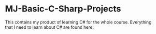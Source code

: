 # MJ-Basic-C-Sharp-Projects
This contains my product of learning C# for the whole course. 
Everything that I need to learn about C# are found here.
